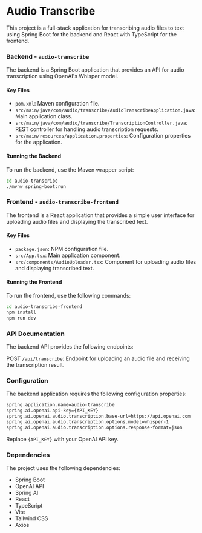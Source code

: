 # Audio Transcribe

This project is a full-stack application for transcribing audio files to text using Spring Boot for the backend and React with TypeScript for the frontend.


### Backend - `audio-transcribe`

The backend is a Spring Boot application that provides an API for audio transcription using OpenAI's Whisper model.

#### Key Files

- `pom.xml`: Maven configuration file.
- `src/main/java/com/audio/transcribe/AudioTranscribeApplication.java`: Main application class.
- `src/main/java/com/audio/transcribe/TranscriptionController.java`: REST controller for handling audio transcription requests.
- `src/main/resources/application.properties`: Configuration properties for the application.

#### Running the Backend

To run the backend, use the Maven wrapper script:

```sh
cd audio-transcribe
./mvnw spring-boot:run
```

### Frontend - `audio-transcribe-frontend`

The frontend is a React application that provides a simple user interface for uploading audio files and displaying the transcribed text.

#### Key Files

- `package.json`: NPM configuration file.
- `src/App.tsx`: Main application component.
- `src/components/AudioUploader.tsx`: Component for uploading audio files and displaying transcribed text.

#### Running the Frontend

To run the frontend, use the following commands:

```sh
cd audio-transcribe-frontend
npm install
npm run dev
```

### API Documentation

The backend API provides the following endpoints:

POST `/api/transcribe`: Endpoint for uploading an audio file and receiving the transcription result.

### Configuration

The backend application requires the following configuration properties:

```sh
spring.application.name=audio-transcribe
spring.ai.openai.api-key={API_KEY}
spring.ai.openai.audio.transcription.base-url=https://api.openai.com
spring.ai.openai.audio.transcription.options.model=whisper-1
spring.ai.openai.audio.transcription.options.response-format=json
```

Replace `{API_KEY}` with your OpenAI API key.

### Dependencies

The project uses the following dependencies:

- Spring Boot
- OpenAI API
- Spring AI
- React
- TypeScript
- Vite
- Tailwind CSS
- Axios
